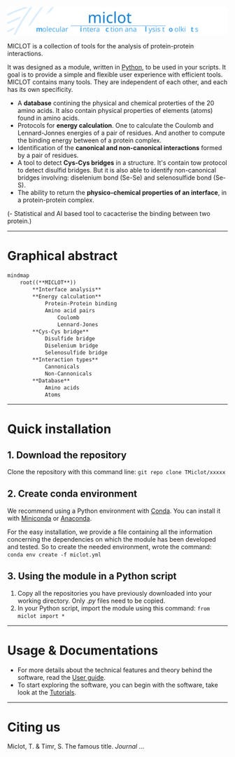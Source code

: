 <img src="__banner.svg" alt="banner" class="center">

MICLOT is a collection of tools for the analysis of protein-protein interactions.

It was designed as a module, written in [Python](https://www.python.org/), to be used in your scripts. It goal is to provide a simple and flexible user experience with efficient tools. 
MICLOT contains many tools. They are independent of each other, and each has its own specificity.

- A **database** contining the physical and chemical proterties of the 20 amino acids. It also contain physical properties of elements (atoms) found in amino acids.
- Protocols for **energy calculation**. One to calculate the Coulomb and Lennard-Jonnes energies of a pair of residues. And another to compute the binding energy between of a protein complex.
- Identification of the **canonical and non-canonical interactions** formed by a pair of residues.
- A tool to detect **Cys-Cys bridges** in a structure. It's contain tow protocol to detect disulfid bridges. But it is also able to identify non-canonical bridges involving: diselenium bond (Se-Se) and selenosulfide bond (Se-S).
- The ability to return the **physico-chemical properties of an interface**, in a protein-protein complex.

(- Statistical and AI based tool to cacacterise the binding between two protein.)


* * *
# Graphical abstract

```mermaid
mindmap
    root((**MICLOT**))
        **Interface analysis**
        **Energy calculation**
            Protein-Protein binding
            Amino acid pairs
                Coulomb
                Lennard-Jones
        **Cys-Cys bridge**
            Disulfide bridge
            Diselenium bridge
            Selenosulfide bridge
        **Interaction types**
            Cannonicals
            Non-Cannonicals
        **Database**
            Amino acids
            Atoms
```

* * *
# Quick installation
## 1. Download the repository
Clone the repository with this command line: `git repo clone TMiclot/xxxxx`

## 2. Create conda environment
We recommend using a Python environment with [Conda](https://docs.conda.io/projects/conda/en/stable/index.html). You can install it with [Miniconda](https://docs.conda.io/projects/miniconda/en/latest/) or [Anaconda](https://www.anaconda.com/download/).

For the easy installation, we provide a file containing all the information concerning the dependencies on which the module has been developed and tested. So to create the needed environment, wrote the command: `conda env create -f miclot.yml`

## 3. Using the module in a Python script
1. Copy all the repositories you have previously downloaded into your working directory. Only *.py* files need to be copied.
2. In your Python script, import the module using this command: `from miclot import *`


* * *
# Usage & Documentations
- For more details about the technical features and theory behind the software, read the [User guide](User_Guide/Manual.md).
- To start exploring the software, you can begin with the software, take look at the [Tutorials](Tutorial/Tutorials.md).


* * *
# Citing us
Miclot, T. & Timr, S. The famous title. *Journal* ... 
